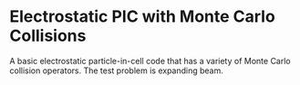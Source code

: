 # Electrostatic PIC with Monte Carlo Collisions

A basic electrostatic particle-in-cell code that has a variety of Monte Carlo collision operators. The test problem is expanding beam.